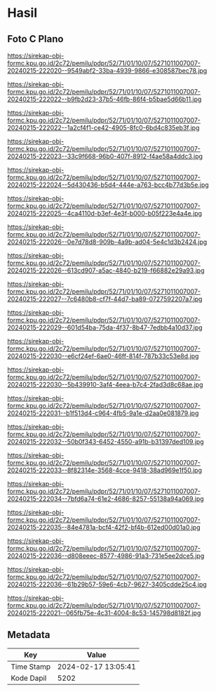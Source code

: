 # Hasil

## Foto C Plano

https://sirekap-obj-formc.kpu.go.id/2c72/pemilu/pdpr/52/71/01/10/07/5271011007007-20240215-222020--9549abf2-33ba-4939-9866-e308587bec78.jpg

https://sirekap-obj-formc.kpu.go.id/2c72/pemilu/pdpr/52/71/01/10/07/5271011007007-20240215-222022--b9fb2d23-37b5-46fb-86f4-b5bae5d66b11.jpg

https://sirekap-obj-formc.kpu.go.id/2c72/pemilu/pdpr/52/71/01/10/07/5271011007007-20240215-222022--1a2cf4f1-ce42-4905-8fc0-6bd4c835eb3f.jpg

https://sirekap-obj-formc.kpu.go.id/2c72/pemilu/pdpr/52/71/01/10/07/5271011007007-20240215-222023--33c9f668-96b0-407f-8912-f4ae58a4ddc3.jpg

https://sirekap-obj-formc.kpu.go.id/2c72/pemilu/pdpr/52/71/01/10/07/5271011007007-20240215-222024--5d430436-b5d4-444e-a763-bcc4b77d3b5e.jpg

https://sirekap-obj-formc.kpu.go.id/2c72/pemilu/pdpr/52/71/01/10/07/5271011007007-20240215-222025--4ca4110d-b3ef-4e3f-b000-b05f223e4a4e.jpg

https://sirekap-obj-formc.kpu.go.id/2c72/pemilu/pdpr/52/71/01/10/07/5271011007007-20240215-222026--0e7d78d8-909b-4a9b-ad04-5e4c1d3b2424.jpg

https://sirekap-obj-formc.kpu.go.id/2c72/pemilu/pdpr/52/71/01/10/07/5271011007007-20240215-222026--613cd907-a5ac-4840-b219-f66882e29a93.jpg

https://sirekap-obj-formc.kpu.go.id/2c72/pemilu/pdpr/52/71/01/10/07/5271011007007-20240215-222027--7c6480b8-cf7f-44d7-ba89-0727592207a7.jpg

https://sirekap-obj-formc.kpu.go.id/2c72/pemilu/pdpr/52/71/01/10/07/5271011007007-20240215-222029--601d54ba-75da-4f37-8b47-7edbb4a10d37.jpg

https://sirekap-obj-formc.kpu.go.id/2c72/pemilu/pdpr/52/71/01/10/07/5271011007007-20240215-222030--e6cf24ef-6ae0-46ff-814f-787b33c53e8d.jpg

https://sirekap-obj-formc.kpu.go.id/2c72/pemilu/pdpr/52/71/01/10/07/5271011007007-20240215-222030--5b439910-3af4-4eea-b7c4-2fad3d8c68ae.jpg

https://sirekap-obj-formc.kpu.go.id/2c72/pemilu/pdpr/52/71/01/10/07/5271011007007-20240215-222031--b1f513d4-c964-4fb5-9a1e-d2aa0e081879.jpg

https://sirekap-obj-formc.kpu.go.id/2c72/pemilu/pdpr/52/71/01/10/07/5271011007007-20240215-222032--50b0f343-6452-4550-a91b-b31397ded109.jpg

https://sirekap-obj-formc.kpu.go.id/2c72/pemilu/pdpr/52/71/01/10/07/5271011007007-20240215-222033--8f82314e-3568-4cce-9418-38ad969e1f50.jpg

https://sirekap-obj-formc.kpu.go.id/2c72/pemilu/pdpr/52/71/01/10/07/5271011007007-20240215-222034--7bfd6a74-61e2-4686-8257-55138a94a069.jpg

https://sirekap-obj-formc.kpu.go.id/2c72/pemilu/pdpr/52/71/01/10/07/5271011007007-20240215-222035--84e4781a-bcf4-42f2-bf4b-612ed00d01a0.jpg

https://sirekap-obj-formc.kpu.go.id/2c72/pemilu/pdpr/52/71/01/10/07/5271011007007-20240215-222036--d808eeec-8577-4986-91a3-731e5ee2dce5.jpg

https://sirekap-obj-formc.kpu.go.id/2c72/pemilu/pdpr/52/71/01/10/07/5271011007007-20240215-222036--61b29b57-59e6-4cb7-9627-3405cdde25c4.jpg

https://sirekap-obj-formc.kpu.go.id/2c72/pemilu/pdpr/52/71/01/10/07/5271011007007-20240215-222021--065fb75e-4c31-4004-8c53-145798d8182f.jpg


## Metadata

| Key        | Value               |
| ---------- | ------------------- |
| Time Stamp | 2024-02-17 13:05:41 |
| Kode Dapil | 5202                |



